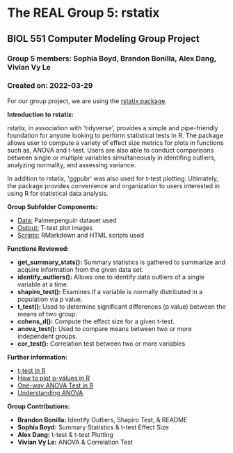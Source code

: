# The REAL Group 5: rstatix

## BIOL 551 Computer Modeling Group Project

### Group 5 members: Sophia Boyd, Brandon Bonilla, Alex Dang, Vivian Vy Le

### Created on: 2022-03-29

For our group project, we are using the [rstatix package](https://github.com/kassambara/rstatix).

**Introduction to rstatix:**

rstatix, in association with 'tidyverse', provides a simple and pipe-friendly foundation for anyone looking to perform statistical tests in R. The package allows user to compute a variety of effect size metrics for plots in functions such as, ANOVA and t-test. Users are also able to conduct comparisons between single or multiple variables simultaneously in identifing outliers, analyzing normality, and assessing variance. 

In addition to rstatix, 'ggpubr' was also used for t-test plotting. Ultimately, the package provides convenience and organization to users interested in using R for statistical data analysis.

**Group Subfolder Components:**

-   [Data:](https://github.com/Biol551-CSUN/The_REAL_Group_5-rstatix/tree/main/Group_Assignment/Data) Palmerpenguin dataset used
-   [Output:](https://github.com/Biol551-CSUN/The_REAL_Group_5-rstatix/tree/main/Group_Assignment/Output) T-test plot images
-   [Scripts:](https://github.com/Biol551-CSUN/The_REAL_Group_5-rstatix/tree/main/Group_Assignment/Scripts) RMarkdown and HTML scripts used

**Functions Reviewed:**

-   **get_summary_stats():** Summary statistics is gathered to summarize and acquire information from the given data set.
-   **identify_outliers():** Allows one to identify data outliers of a single variable at a time.
-   **shapiro_test():** Examines if a variable is normally distributed in a population via p value.
-   **t_test():** Used to determine significant differences (p value) between the means of two group.
-   **cohens_d():** Compute the effect size for a given t-test.
-   **anova_test():** Used to compare means between two or more independent groups.
-   **cor_test():** Correlation test between two or more variables

**Further information:**

-   [t-test in R](https://www.datanovia.com/en/lessons/t-test-in-r/)
-   [How to plot p-values in R](https://www.r-bloggers.com/2017/06/add-p-values-and-significance-levels-to-ggplots/)
-   [One-way ANOVA Test in R](http://www.sthda.com/english/wiki/one-way-anova-test-in-r)
-   [Understanding ANOVA](https://bookdown.org/steve_midway/DAR/understanding-anova-in-r.html)

**Group Contributions:**

-   **Brandon Bonilla:** Identify Outliers, Shapiro Test, & README
-   **Sophia Boyd:** Summary Statistics & t-test Effect Size
-   **Alex Dang:** t-test & t-test Plotting
-   **Vivian Vy Le:** ANOVA & Correlation Test
